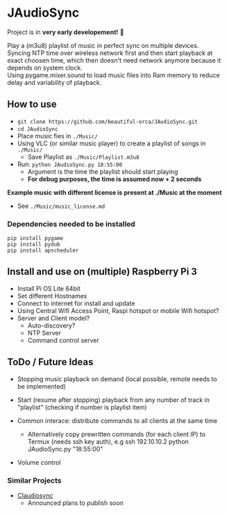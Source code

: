 # JAudioSync  
Project is in **very early developement!** :cowboy_hat_face:  

Play a (m3u8) playlist of music in perfect sync on multiple devices.  
Syncing NTP time over wireless network first and then start playback at exact choosen time, which then doesn't need network anymore because it depends on system clock.  
Using pygame.mixer.sound to load music files into Ram memory to reduce delay and variability of playback.  

## How to use  

- `git clone https://github.com/beautiful-orca/JAudioSync.git`  
- `cd JAudioSync`  
- Place music fies in `./Music/`  
- Using VLC (or similar music player) to create a playlist of songs in `./Music/`  
    - Save Playlist as `./Music/Playlist.m3u8`  
- Run: `python JAudioSync.py 18:55:00`  
    - Argument is the time the playlist should start playing  
    - **For debug purposes, the time is assumed now + 2 seconds**  

**Example music with different license is present at ./Music at the moment**  
- See `./Music/music_license.md`  


### Dependencies needed to be installed  
```
pip install pygame
pip install pydub
pip install apscheduler
```



## Install and use on (multiple) Raspberry Pi 3  
- Install Pi OS Lite 64bit  
- Set different Hostnames  
- Connect to internet for install and update  
- Using Central Wifi Access Point, Raspi hotspot or mobile Wifi hotspot?  
- Server and Client model?  
    - Auto-discovery?  
    - NTP Server  
    - Command control server

## ToDo / Future Ideas  
- Stopping music playback on demand (local possible, remote needs to be implemented)
- Start (resume after stopping) playback from any number of track in "playlist" (checking if number is playlist item)

- Common interace: distribute commands to all clients at the same time
   - Alternatively copy prewritten commands (for each client IP) to Termux (needs ssh key auth), e.g ssh 192.10.10.2 python JAudioSync.py "18:55:00"  
- Volume control


### Similar Projects
- [Claudiosync](https://claudiosync.de/)
    - Announced plans to publish soon